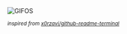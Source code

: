 <div align="justify">
<picture>
    <source media="(prefers-color-scheme: dark)" srcset="https://i.ibb.co/3yXTNTXx/output-gif.gif">
    <source media="(prefers-color-scheme: light)" srcset="https://i.ibb.co/3yXTNTXx/output-gif.gif">
    <img alt="GIFOS" src="https://i.ibb.co/3yXTNTXx/output-gif.gif">
</picture>

<sub><i>inspired from [x0rzavi/github-readme-terminal](https://github.com/x0rzavi/github-readme-terminal)</i></sub>

</div>

<!-- Image deletion URL: https://ibb.co/5WD181DQ/5f2a7a763f789fa3c580ce469a1c9a6d -->
